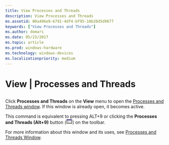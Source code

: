 ```yaml
---
title: View Processes and Threads
description: View Processes and Threads
ms.assetid: 00a496e9-6791-4df4-bf95-18b20d5d9677
keywords: ["View Processes and Threads"]
ms.author: domars
ms.date: 05/23/2017
ms.topic: article
ms.prod: windows-hardware
ms.technology: windows-devices
ms.localizationpriority: medium
---
```


# View | Processes and Threads


## <span id="ddk_view_processes_and_threads_dbg"></span><span id="DDK_VIEW_PROCESSES_AND_THREADS_DBG"></span>


Click **Processes and Threads** on the **View** menu to open the [Processes and Threads window](processes-and-threads-window.md). If this window is already open, it becomes active.

This command is equivalent to pressing ALT+9 or clicking the **Processes and Threads (Alt+9)** button (![screen shot of the processes and threads button](images/window-processes-threads.png)) on the toolbar.

For more information about this window and its uses, see [Processes and Threads Window](processes-and-threads-window.md).

 

 






